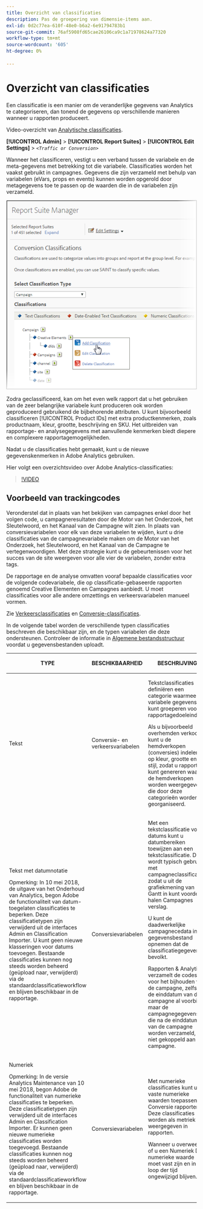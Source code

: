 ```yaml
---
title: Overzicht van classificaties
description: Pas de groepering van dimensie-items aan.
exl-id: 0d2c77ea-610f-48e0-b6a2-6e91794783b1
source-git-commit: 76af5908fd65cae26106ca9c1a71978624a77320
workflow-type: tm+mt
source-wordcount: '605'
ht-degree: 0%

---
```


# Overzicht van classificaties

Een classificatie is een manier om de veranderlijke gegevens van Analytics te categoriseren, dan tonend de gegevens op verschillende manieren wanneer u rapporten produceert.

Video-overzicht van [Analytische classificaties](https://video.tv.adobe.com/v/16853/).

**[!UICONTROL Admin]** > **[!UICONTROL Report Suites]** > **[!UICONTROL Edit Settings]** > *`<Traffic or Conversion>`*

Wanneer het classificeren, vestigt u een verband tussen de variabele en de meta-gegevens met betrekking tot die variabele. Classificaties worden het vaakst gebruikt in campagnes. Gegevens die zijn verzameld met behulp van variabelen (eVars, props en events) kunnen worden opgerold door metagegevens toe te passen op de waarden die in de variabelen zijn verzameld.

![Stapinfo](assets/sub_class_create.png)

Zodra geclassificeerd, kan om het even welk rapport dat u het gebruiken van de zeer belangrijke variabele kunt produceren ook worden geproduceerd gebruikend de bijbehorende attributen. U kunt bijvoorbeeld classificeren [!UICONTROL Product IDs] met extra productkenmerken, zoals productnaam, kleur, grootte, beschrijving en SKU. Het uitbreiden van rapportage- en analysegegevens met aanvullende kenmerken biedt diepere en complexere rapportagemogelijkheden.

Nadat u de classificaties hebt gemaakt, kunt u de nieuwe gegevenskenmerken in Adobe Analytics gebruiken.

Hier volgt een overzichtsvideo over Adobe Analytics-classificaties:

>[!VIDEO](https://video.tv.adobe.com/v/16853/?quality=12)

## Voorbeeld van trackingcodes

Veronderstel dat in plaats van het bekijken van campagnes enkel door het volgen code, u campagneresultaten door de Motor van het Onderzoek, het Sleutelwoord, en het Kanaal van de Campagne wilt zien. In plaats van conversievariabelen voor elk van deze variabelen te wijden, kunt u drie classificaties van de campagnevariabele maken om de Motor van het Onderzoek, het Sleutelwoord, en het Kanaal van de Campagne te vertegenwoordigen. Met deze strategie kunt u de gebeurtenissen voor het succes van de site weergeven voor alle vier de variabelen, zonder extra tags.

De rapportage en de analyse omvatten vooraf bepaalde classificaties voor de volgende codevariabele, die op classificatie-gebaseerde rapporten genoemd Creative Elementen en Campagnes aanbiedt. U moet classificaties voor alle andere omzettings en verkeersvariabelen manueel vormen.

Zie [Verkeersclassificaties](/help/admin/admin/c-traffic-variables/traffic-classifications.md) en [Conversie-classificaties](https://experienceleague.adobe.com/docs/analytics/admin/admin-tools/conversion-variables/conversion-classifications.html).

In de volgende tabel worden de verschillende typen classificaties beschreven die beschikbaar zijn, en de typen variabelen die deze ondersteunen. Controleer de informatie in [Algemene bestandsstructuur](/help/components/classifications/importer/c-saint-data-files.md) voordat u gegevensbestanden uploadt.

<table id="table_279728C28D9C40EE832ACC9F211B5F17"> 
 <thead> 
  <tr> 
   <th colname="col1" class="entry"> <p>TYPE </p> </th> 
   <th colname="col2" class="entry"> <p>BESCHIKBAARHEID </p> </th> 
   <th colname="col3" class="entry"> <p>BESCHRIJVING </p> </th> 
  </tr> 
 </thead>
 <tbody> 
  <tr> 
   <td colname="col1"> <p> <span class="wintitle"> Tekst</span> </p> </td> 
   <td colname="col2"> <p>Conversie- en verkeersvariabelen </p> </td> 
   <td colname="col3"> <p>Tekstclassificaties definiëren een categorie waarmee u variabele gegevens kunt groeperen voor rapportagedoeleinden. </p> <p>Als u bijvoorbeeld overhemden verkoopt, kunt u de hemdverkopen (conversies) indelen op kleur, grootte en stijl, zodat u rapporten kunt genereren waarin de hemdverkopen worden weergegeven die door deze categorieën worden georganiseerd. </p> </td> 
  </tr> 
  <tr> 
   <td colname="col1"> <p> <span class="wintitle"> Tekst met datumnotatie</span> </p> <p>Opmerking: In 10 mei 2018, de uitgave van het Onderhoud van Analytics, begon Adobe de functionaliteit van datum-toegelaten classificaties te beperken. Deze classificatietypen zijn verwijderd uit de interfaces Admin en Classification Importer. U kunt geen nieuwe klasseringen voor datums toevoegen. Bestaande classificaties kunnen nog steeds worden beheerd (geüpload naar, verwijderd) via de standaardclassificatieworkflow en blijven beschikbaar in de rapportage. </p> </td> 
   <td colname="col2"> <p>Conversievariabelen </p> </td> 
   <td colname="col3"> <p>Met een tekstclassificatie voor datums kunt u datumbereiken toewijzen aan een tekstclassificatie. Dit wordt typisch gebruikt met campagneclassificaties zodat u uit de grafiekmening van Gantt in kunt voordeel halen <span class="wintitle"> Campagnes</span> verslag. </p> <p>U kunt de daadwerkelijke campagnecedata in het gegevensbestand opnemen dat de classificatiegegevens bevolkt. </p> <p>Rapporten &amp; Analytics verzamelt de codes voor het bijhouden van de campagne, zelfs als de einddatum van de campagne al voorbij is, maar de campagnegegevens die na de einddatum van de campagne worden verzameld, zijn niet gekoppeld aan de campagne. </p> </td> 
  </tr> 
  <tr> 
   <td colname="col1"> <p> <span class="wintitle"> Numeriek</span> <p>Opmerking: In de versie Analytics Maintenance van 10 mei 2018, begon Adobe de functionaliteit van numerieke classificaties te beperken. Deze classificatietypen zijn verwijderd uit de interfaces Admin en Classification Importer. Er kunnen geen nieuwe numerieke classificaties worden toegevoegd. Bestaande classificaties kunnen nog steeds worden beheerd (geüpload naar, verwijderd) via de standaardclassificatieworkflow en blijven beschikbaar in de rapportage. </p> </p> </td> 
   <td colname="col2"> <p>Conversievariabelen </p> </td> 
   <td colname="col3"> <p>Met numerieke classificaties kunt u vaste numerieke waarden toepassen op <span class="wintitle"> Conversie</span> rapporten. Deze classificaties worden als metriek weergegeven in rapporten. </p> <p>Wanneer u overweegt of u een <span class="wintitle"> Numeriek</span> De numerieke waarde moet vast zijn en in de loop der tijd ongewijzigd blijven. </p> </td> 
  </tr> 
 </tbody> 
</table>
